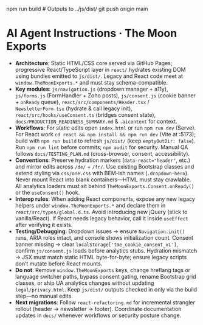 npm run build    # Outputs to ../js/dist/
git push origin main
# AI Agent Instructions · The Moon Exports
- **Architecture**: Static HTML/CSS core served via GitHub Pages; progressive React/TypeScript layer in `react/` hydrates existing DOM using bundles emitted to `js/dist/`. Legacy and React code meet at `window.TheMoonExports.*` and must stay schema-compatible.
- **Key modules**: `js/navigation.js` (dropdown manager + a11y), `js/forms.js` (FormHandler + Zoho posts), `js/consent.js` (cookie banner + `onReady` queue), `react/src/components/Header.tsx` / `NewsletterForm.tsx` (hydrate & call legacy init), `react/src/hooks/useConsent.ts` (bridges consent state), `docs/PRODUCTION_READINESS_SUMMARY.md` & `.aicontext` for context.
- **Workflows**: For static edits open `index.html` or run `npm run dev` (Serve). For React work `cd react && npm install && npm run dev` (Vite at :5173); build with `npm run build` to refresh `js/dist/` (keep `emptyOutDir: false`). Run `npm run lint` before commits; `npm audit` for security. Manual QA follows `docs/TESTING_PLAN.md` (cross-browser, consent, accessibility).
- **Conventions**: Preserve hydration markers (`data-react="header"`, etc.) and mirror edits across `/de/` + `/fr/`. Use existing Bootstrap classes and extend styling via `css/one.css` with BEM-ish names (`.dropdown-hero`). Never mount React into blank containers—HTML must stay crawlable. All analytics loaders must sit behind `TheMoonExports.Consent.onReady()` or the `useConsent()` hook.
- **Interop rules**: When adding React components, expose any new legacy helpers under `window.TheMoonExports.*` and declare them in `react/src/types/global.d.ts`. Avoid introducing new jQuery (stick to vanilla/React). If React needs legacy behavior, call it inside `useEffect` after verifying it exists.
- **Testing/Debugging**: Dropdown issues → ensure `Navigation.init()` runs, ARIA roles intact, and console shows initialization count. Consent banner missing → clear `localStorage['tme_cookie_consent_v1']`, confirm `js/consent.js` loads before analytics stubs. Hydration mismatch → JSX must match static HTML byte-for-byte; ensure legacy scripts don’t mutate before React mounts.
- **Do not**: Remove `window.TheMoonExports` keys, change hreflang tags or language switcher paths, bypass consent gating, rename Bootstrap grid classes, or ship UA analytics changes without updating `legal/privacy.html`. Keep `js/dist/` outputs checked in only via the build step—no manual edits.
- **Next migrations**: Follow `react-refactoring.md` for incremental strangler rollout (header → newsletter → footer). Coordinate documentation updates in `docs/` whenever workflows or security posture change.
